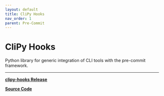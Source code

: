 ```yaml
---
layout: default
title: CliPy Hooks
nav_order: 1
parent: Pre-Commit
---
```


# CliPy Hooks

Python library for generic integration of CLI tools with the pre-commit framework.

---

**[clipy-hooks Release](https://pypi.org/project/clipy-hooks/)**

**[Source Code](https://github.com/CreatingNull/Clipy-Hooks)**
